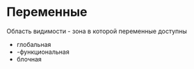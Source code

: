 # Переменные

Область видимости - зона в которой переменные доступны

- глобальная
- -функциональная
- блочная
